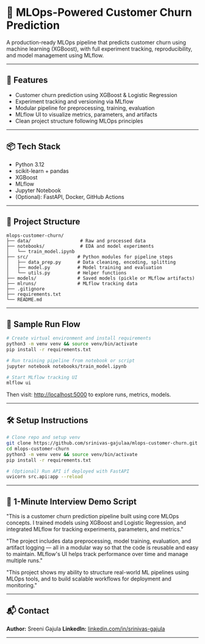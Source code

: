 # 🔁 MLOps-Powered Customer Churn Prediction

A production-ready MLOps pipeline that predicts customer churn using machine learning (XGBoost), with full experiment tracking, reproducibility, and model management using MLflow.

---

## 🚀 Features

* Customer churn prediction using XGBoost & Logistic Regression
* Experiment tracking and versioning via MLflow
* Modular pipeline for preprocessing, training, evaluation
* MLflow UI to visualize metrics, parameters, and artifacts
* Clean project structure following MLOps principles

---

## 📦 Tech Stack

* Python 3.12
* scikit-learn + pandas
* XGBoost
* MLflow
* Jupyter Notebook
* (Optional): FastAPI, Docker, GitHub Actions

---

## 📁 Project Structure

```
mlops-customer-churn/
├── data/                  # Raw and processed data
├── notebooks/             # EDA and model experiments
│   └── train_model.ipynb
├── src/                  # Python modules for pipeline steps
│   ├── data_prep.py      # Data cleaning, encoding, splitting
│   ├── model.py          # Model training and evaluation
│   └── utils.py          # Helper functions
├── models/               # Saved models (pickle or MLflow artifacts)
├── mlruns/               # MLflow tracking data
├── .gitignore
├── requirements.txt
└── README.md
```

---

## 🧪 Sample Run Flow

```bash
# Create virtual environment and install requirements
python3 -m venv venv && source venv/bin/activate
pip install -r requirements.txt

# Run training pipeline from notebook or script
jupyter notebook notebooks/train_model.ipynb

# Start MLflow tracking UI
mlflow ui
```

Then visit: [http://localhost:5000](http://localhost:5000) to explore runs, metrics, models.

---

## 🛠️ Setup Instructions

```bash
# Clone repo and setup venv
git clone https://github.com/srinivas-gajulaa/mlops-customer-churn.git
cd mlops-customer-churn
python3 -m venv venv && source venv/bin/activate
pip install -r requirements.txt

# (Optional) Run API if deployed with FastAPI
uvicorn src.api:app --reload
```

---

## 🎤 1-Minute Interview Demo Script

"This is a customer churn prediction pipeline built using core MLOps concepts. I trained models using XGBoost and Logistic Regression, and integrated MLflow for tracking experiments, parameters, and metrics."

"The project includes data preprocessing, model training, evaluation, and artifact logging — all in a modular way so that the code is reusable and easy to maintain. MLflow's UI helps track performance over time and manage multiple runs."

"This project shows my ability to structure real-world ML pipelines using MLOps tools, and to build scalable workflows for deployment and monitoring."

---

## 📬 Contact

**Author:** Sreeni Gajula
**LinkedIn:** [linkedin.com/in/srinivas-gajula](https://linkedin.com/in/srinivas-gajula)

---

